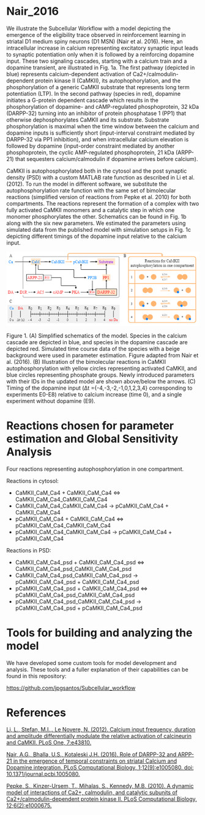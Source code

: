 Nair_2016
=========

We illustrate the Subcellular Workflow with a model depicting the emergence of the eligibility trace observed in reinforcement learning in striatal D1 medium spiny neurons (D1 MSN) (Nair et al. 2016). Here, an intracellular increase in calcium representing excitatory synaptic input leads to synaptic potentiation only when it is followed by a reinforcing dopamine input. These two signaling cascades, starting with a calcium train and a dopamine transient, are illustrated in Fig. 1a. The first pathway (depicted in blue) represents calcium-dependent activation of Ca2+/calmodulin-dependent protein kinase II (CaMKII), its autophophorylation, and the phosphorylation of a generic CaMKII substrate that represents long term potentiation (LTP). In the second pathway (species in red), dopamine initiates a G-protein dependent cascade which results in the phosphorylation of dopamine- and cAMP-regulated phosphoprotein, 32 kDa (DARPP-32) turning into an inhibitor of protein phosphatase 1 (PP1) that otherwise dephosphorylates CaMKII and its substrate. Substrate phosphorylation is maximal when the time window between the calcium and dopamine inputs is sufficiently short (input-interval constraint mediated by DARPP-32 via PP1 inhibition), and when intracellular calcium elevation is followed by dopamine (input-order constraint mediated by another phosphoprotein, the cyclic AMP-regulated phosphoprotein, 21 kDa (ARPP-21) that sequesters calcium/calmodulin if dopamine arrives before calcium).

CaMKII is autophosphorylated both in the cytosol and the post synaptic density (PSD) with a custom MATLAB rate function as described in Li et al. (2012). To run the model in different software, we substitute the autophosphorylation rate function with the same set of bimolecular reactions (simplified version of reactions from Pepke et al. 2010) for both compartments. The reactions represent the formation of a complex with two fully activated CaMKII monomers and a catalytic step in which one monomer phosphorylates the other. Schematics can be found in Fig. 1b along with the six new parameters. We estimated the parameters using simulated data from the published model with simulation setups in Fig. 1c depicting different timings of the dopamine input relative to the calcium input.

![Figure 1](https://github.com/jpgsantos/Model_Nair_2016/blob/master/Docs/Model%20schematics.png "Figure 1")

Figure 1. (A) Simplified schematics of the model. Species in the calcium cascade are depicted in blue, and species in the dopamine cascade are depicted red. Simulated time course data of the species with a beige background were used in parameter estimation. Figure adapted from Nair et al. (2016). (B) Illustration of the bimolecular reactions in CaMKII autophosphorylation with yellow circles representing activated CaMKII, and blue circles representing phosphate groups. Newly introduced parameters with their IDs in the updated model are shown above/below the arrows. (C) Timing of the dopamine input (Δt ={-4,-3,-2,-1,0,1,2,3,4} corresponding to experiments E0-E8) relative to calcium increase (time 0), and a single experiment without dopamine (E9).

# Reactions chosen for parameter estimation and Global Sensitivity Analysis

Four reactions representing autophosphorylation in one compartment. 

Reactions in cytosol:
* CaMKII_CaM_Ca4 + CaMKII_CaM_Ca4 <=> CaMKII_CaM_Ca4_CaMKII_CaM_Ca4
* CaMKII_CaM_Ca4_CaMKII_CaM_Ca4 -> pCaMKII_CaM_Ca4 + CaMKII_CaM_Ca4
* pCaMKII_CaM_Ca4 + CaMKII_CaM_Ca4 <=> pCaMKII_CaM_Ca4_CaMKII_CaM_Ca4
* pCaMKII_CaM_Ca4_CaMKII_CaM_Ca4 -> pCaMKII_CaM_Ca4 + pCaMKII_CaM_Ca4

Reactions in PSD:
* CaMKII_CaM_Ca4_psd + CaMKII_CaM_Ca4_psd <=> CaMKII_CaM_Ca4_psd_CaMKII_CaM_Ca4_psd
* CaMKII_CaM_Ca4_psd_CaMKII_CaM_Ca4_psd -> pCaMKII_CaM_Ca4_psd + CaMKII_CaM_Ca4_psd
* pCaMKII_CaM_Ca4_psd + CaMKII_CaM_Ca4_psd <=> pCaMKII_CaM_Ca4_psd_CaMKII_CaM_Ca4_psd
* pCaMKII_CaM_Ca4_psd_CaMKII_CaM_Ca4_psd -> pCaMKII_CaM_Ca4_psd + pCaMKII_CaM_Ca4_psd

# Tools for building and analyzing the model

We have developed some custom tools for model development and analysis. These tools and a fuller explanation of their capabilities can be found in this repository:
 
 https://github.com/jpgsantos/Subcellular_workflow 

# References

[Li, L., Stefan, M.I.,. Le Novere, N. (2012). Calcium input frequency, duration and amplitude differentially modulate the relative activation of
calcineurin and CaMKII. PLoS One, 7:e43810.](https://doi.org/10.1371/journal.pone.0043810)

[Nair, A.G., Bhalla, U.S., Kotaleski J.H. (2016). Role of DARPP-32 and ARPP-21 in the emergence of temporal constraints on striatal Calcium
 and Dopamine integration. PLoS Computational Biology, 1;12(9):e1005080. doi: 10.1371/journal.pcbi.1005080.](https://doi.org/10.1371/journal.pcbi.1005080)

[Pepke, S., Kinzer-Ursem, T., Mihalas, S., Kennedy, M.B. (2010). A dynamic model of interactions of Ca2+, calmodulin, and catalytic subunits
of Ca2+/calmodulin-dependent protein kinase II. PLoS Computational Biology, 12;6(2):e1000675.](https://dx.doi.org/10.1371%2Fjournal.pcbi.1000675)
